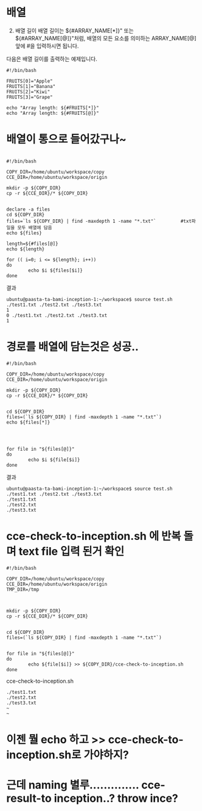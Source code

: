 


# 배열

2. 배열 길이
배열 길이는 ${#ARRAY_NAME[*]}" 또는 ${#ARRAY_NAME[@]}"처럼, 배열의 모든 요소를 의미하는 ARRAY_NAME[@] 앞에 #을 입력하시면 됩니다.

다음은 배열 길이를 출력하는 예제입니다.

```shell
#!/bin/bash

FRUITS[0]="Apple"
FRUITS[1]="Banana"
FRUITS[2]="Kiwi"
FRUITS[3]="Grape"

echo "Array length: ${#FRUITS[*]}"
echo "Array length: ${#FRUITS[@]}"
```

# 배열이 통으로 들어갔구나~


```shell

#!/bin/bash

COPY_DIR=/home/ubuntu/workspace/copy
CCE_DIR=/home/ubuntu/workspace/origin

mkdir -p ${COPY_DIR}
cp -r ${CCE_DIR}/* ${COPY_DIR}


declare -a files
cd ${COPY_DIR}
files=`ls ${COPY_DIR} | find -maxdepth 1 -name "*.txt"`         #txt파일을 모두 배열에 담음 
echo ${files}

length=${#files[@]}
echo ${length}

for (( i=0; i <= ${length}; i++))
do
        echo $i ${files[$i]}
done
```

결과

```consolel
ubuntu@paasta-ta-bami-inception-1:~/workspace$ source test.sh 
./test1.txt ./test2.txt ./test3.txt
1
0 ./test1.txt ./test2.txt ./test3.txt
1
```


# 경로를 배열에 담는것은 성공..

```shell
#!/bin/bash
  
COPY_DIR=/home/ubuntu/workspace/copy
CCE_DIR=/home/ubuntu/workspace/origin

mkdir -p ${COPY_DIR}
cp -r ${CCE_DIR}/* ${COPY_DIR}


cd ${COPY_DIR}
files=(`ls ${COPY_DIR} | find -maxdepth 1 -name "*.txt"`)
echo ${files[*]}




for file in "${files[@]}"
do
        echo $i ${file[$i]}
done
```

결과

```console
ubuntu@paasta-ta-bami-inception-1:~/workspace$ source test.sh 
./test1.txt ./test2.txt ./test3.txt
./test1.txt
./test2.txt
./test3.txt
```

# cce-check-to-inception.sh 에 반복 돌며 text file 입력 된거 확인

```shell
#!/bin/bash
  
COPY_DIR=/home/ubuntu/workspace/copy
CCE_DIR=/home/ubuntu/workspace/origin
TMP_DIR=/tmp



mkdir -p ${COPY_DIR}
cp -r ${CCE_DIR}/* ${COPY_DIR}


cd ${COPY_DIR}
files=(`ls ${COPY_DIR} | find -maxdepth 1 -name "*.txt"`)


for file in "${files[@]}"
do
        echo ${file[$i]} >> ${COPY_DIR}/cce-check-to-inception.sh
done
```

cce-check-to-inception.sh

```shell
./test1.txt
./test2.txt
./test3.txt
~                                                                                                                                                                      
~            
```
# 이젠 뭘 echo 하고 >> cce-check-to-inception.sh로 가야하지? 
# 근데 naming 별루.............. cce-result-to inception..? throw ince?


